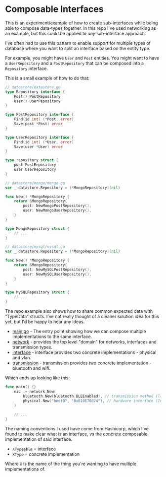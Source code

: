 # Composable Interfaces

This is an experiment/example of how to create sub-interfaces while being able 
to compose data-types together. In this repo I've used networking as an example,
but this could be applied to _any_ sub-interface approach.

I've often had to use this pattern to enable support for multiple types of 
database where you want to split an interface based on the entity type.

For example, you might have `User` and `Post` entities. You might want
to have a `UserRepository` and a `PostRepository` that can be composed into a
`Repository` interface.

This is a small example of how to do that:

```go
// datastore/datastore.go
type Repository interface {
    Post() PostRepository
    User() UserRepository
}

type PostRepository interface {
    Find(id int) (*Post, error)
    Save(post *Post) error
}

type UserRepository interface {
    Find(id int) (*User, error)
    Save(user *User) error
}

type repository struct {
    post PostRepository
    user UserRepository
}

// datastore/mongo/mongo.go
var _ datastore.Repository = (*MongoRepository)(nil)

func New() *MongoRepository {
    return &MongoRepository{
        post: NewMongoPostRepository(),
        user: NewMongoUserRepository(),
    }
}

type MongoRepository struct {
	// ...
}

// datastore/mysql/mysql.go
var _ datastore.Repository = (*MongoRepository)(nil)

func New() *MongoRepository {
    return &MongoRepository{
        post: NewMySQLPostRepository(),
        user: NewMySQLUserRepository(),
    }
}

type MySQLRepository struct {
	// ...
}
```

The repo example also shows how to share common expected data with "TypeData"
structs. I've not really thought of a cleaner solution idea for this yet, but
I'd be happy to hear any ideas.

- [main.go](cmd/network/main.go) - The entry point showing how we can compose multiple implementations to the same interface.
- [network](pkg/network) - provides the top level "domain" for networks, interfaces and transmission types.
- [interface](pkg/interface) - interface provides two concrete implementations - physical and vlan.
- [transmission](pkg/transmission) - transmission provides two concrete implementation - bluetooth and wifi.

Which ends up looking like this:

```go
func main() {}
    nic := network.New(
        bluetooth.New(bluetooth.BLEEnabled), // transmission method (TransmissionTypeable)
        physical.New("bnet0", "0xB10E70074"), // hardware interface (InterfaceTypeable)
    )
    
    // ...
}
```

The naming conventions I used have come from Hashicorp, which I've found to 
make clear what is an interface, vs the concrete composable implementation of 
said interface.

- `XTypeable` = interface
- `XType` = concrete implementation

Where `X` is the name of the thing you're wanting to have multiple 
implementations of.